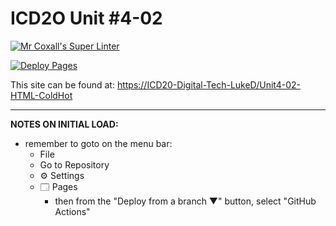 # ICD2O Unit #4-02

[![Mr Coxall's Super Linter](https://github.com/ICD20-Digital-Tech-LukeD/Unit4-02-HTML-ColdHot/workflows/Mr%20Coxall's%20Super%20Linter/badge.svg)](https://github.com/ICD20-Digital-Tech-LukeD/Unit4-02-HTML-ColdHot/actions)

[![Deploy Pages](https://github.com/ICD20-Digital-Tech-LukeD/Unit4-02-HTML-ColdHot/workflows/Deploy%20Pages/badge.svg)](https://github.com/ICD20-Digital-Tech-LukeD/Unit4-02-HTML-ColdHot/actions)

This site can be found at: [https://ICD20-Digital-Tech-LukeD/Unit4-02-HTML-ColdHot](https://ICD20-Digital-Tech-LukeD/Unit4-02-HTML-ColdHot)

---

**NOTES ON INITIAL LOAD:**
- remember to goto on the menu bar:
  - File
  - Go to Repository
  - ⚙ Settings
  - 🗔 Pages
    - then from the "Deploy from a branch ▼" button, select "GitHub Actions"
